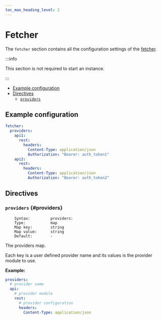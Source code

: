 ```yaml
---
toc_max_heading_level: 2
---
```


# Fetcher

The `fetcher` section contains all the configuration settings of the [fetcher](/neon/configuration/fetcher/overview/).

:::info

This section is not required to start an instance.

:::

- [Example configuration](#example-configuration)
- [Directives](#directives)
  - [`providers`](#providers)

## Example configuration

```yaml
fetcher:
  providers:
    api1:
      rest:
        headers:
          Content-Type: application/json
          Authorization: "Bearer: auth_token1"
    api2:
      rest:
        headers:
          Content-Type: application/json
          Authorization: "Bearer: auth_token2"
```

## Directives

### `providers` {#providers}

```
    Syntax:         providers:
    Type:           map
    Map key:        string
    Map value:      string
    Default:        -
```

The providers map.

Each key is a user defined provider name and its values is the provider module to use.

**Example:**

```yaml
providers:
  # provider name
  api:
    # provider module
    rest:
      # provider configuration
      headers:
        Content-Type: application/json
```
